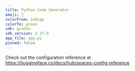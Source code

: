 ```yaml
---
title: Python Code Generator
emoji: 🐢
colorFrom: indigo
colorTo: green
sdk: gradio
sdk_version: 3.27.0
app_file: app.py
pinned: false
---
```


Check out the configuration reference at https://huggingface.co/docs/hub/spaces-config-reference
